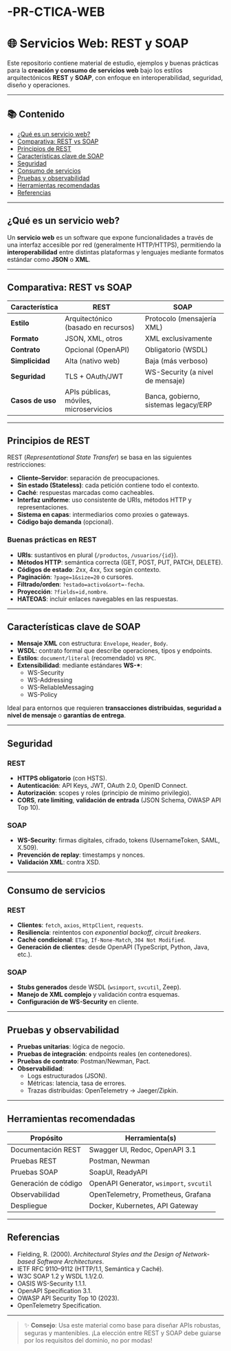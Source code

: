 # -PR-CTICA-WEB

# 🌐 Servicios Web: REST y SOAP

Este repositorio contiene material de estudio, ejemplos y buenas prácticas para la **creación y consumo de servicios web** bajo los estilos arquitectónicos **REST** y **SOAP**, con enfoque en interoperabilidad, seguridad, diseño y operaciones.

---

## 📚 Contenido

- [¿Qué es un servicio web?](#qué-es-un-servicio-web)
- [Comparativa: REST vs SOAP](#comparativa-rest-vs-soap)
- [Principios de REST](#principios-de-rest)
- [Características clave de SOAP](#características-clave-de-soap)
- [Seguridad](#seguridad)
- [Consumo de servicios](#consumo-de-servicios)
- [Pruebas y observabilidad](#pruebas-y-observabilidad)
- [Herramientas recomendadas](#herramientas-recomendadas)
- [Referencias](#referencias)

---

## ¿Qué es un servicio web?

Un **servicio web** es un software que expone funcionalidades a través de una interfaz accesible por red (generalmente HTTP/HTTPS), permitiendo la **interoperabilidad** entre distintas plataformas y lenguajes mediante formatos estándar como **JSON** o **XML**.

---

## Comparativa: REST vs SOAP

| Característica        | REST                                      | SOAP                                      |
|----------------------|-------------------------------------------|-------------------------------------------|
| **Estilo**           | Arquitectónico (basado en recursos)       | Protocolo (mensajería XML)                |
| **Formato**          | JSON, XML, otros                          | XML exclusivamente                        |
| **Contrato**         | Opcional (OpenAPI)                        | Obligatorio (WSDL)                        |
| **Simplicidad**      | Alta (nativo web)                         | Baja (más verboso)                        |
| **Seguridad**        | TLS + OAuth/JWT                           | WS-Security (a nivel de mensaje)          |
| **Casos de uso**     | APIs públicas, móviles, microservicios    | Banca, gobierno, sistemas legacy/ERP       |

---

## Principios de REST

REST (*Representational State Transfer*) se basa en las siguientes restricciones:

- **Cliente–Servidor**: separación de preocupaciones.
- **Sin estado (Stateless)**: cada petición contiene todo el contexto.
- **Caché**: respuestas marcadas como cacheables.
- **Interfaz uniforme**: uso consistente de URIs, métodos HTTP y representaciones.
- **Sistema en capas**: intermediarios como proxies o gateways.
- **Código bajo demanda** (opcional).

### Buenas prácticas en REST

- **URIs**: sustantivos en plural (`/productos`, `/usuarios/{id}`).
- **Métodos HTTP**: semántica correcta (GET, POST, PUT, PATCH, DELETE).
- **Códigos de estado**: 2xx, 4xx, 5xx según contexto.
- **Paginación**: `?page=1&size=20` o cursores.
- **Filtrado/orden**: `?estado=activo&sort=-fecha`.
- **Proyección**: `?fields=id,nombre`.
- **HATEOAS**: incluir enlaces navegables en las respuestas.

---

## Características clave de SOAP

- **Mensaje XML** con estructura: `Envelope`, `Header`, `Body`.
- **WSDL**: contrato formal que describe operaciones, tipos y endpoints.
- **Estilos**: `document/literal` (recomendado) vs `RPC`.
- **Extensibilidad**: mediante estándares **WS-\***:
  - WS-Security
  - WS-Addressing
  - WS-ReliableMessaging
  - WS-Policy

Ideal para entornos que requieren **transacciones distribuidas**, **seguridad a nivel de mensaje** o **garantías de entrega**.

---

## Seguridad

### REST
- **HTTPS obligatorio** (con HSTS).
- **Autenticación**: API Keys, JWT, OAuth 2.0, OpenID Connect.
- **Autorización**: scopes y roles (principio de mínimo privilegio).
- **CORS**, **rate limiting**, **validación de entrada** (JSON Schema, OWASP API Top 10).

### SOAP
- **WS-Security**: firmas digitales, cifrado, tokens (UsernameToken, SAML, X.509).
- **Prevención de replay**: timestamps y nonces.
- **Validación XML**: contra XSD.

---

## Consumo de servicios

### REST
- **Clientes**: `fetch`, `axios`, `HttpClient`, `requests`.
- **Resiliencia**: reintentos con *exponential backoff*, *circuit breakers*.
- **Caché condicional**: `ETag`, `If-None-Match`, `304 Not Modified`.
- **Generación de clientes**: desde OpenAPI (TypeScript, Python, Java, etc.).

### SOAP
- **Stubs generados** desde WSDL (`wsimport`, `svcutil`, Zeep).
- **Manejo de XML complejo** y validación contra esquemas.
- **Configuración de WS-Security** en cliente.

---

## Pruebas y observabilidad

- **Pruebas unitarias**: lógica de negocio.
- **Pruebas de integración**: endpoints reales (en contenedores).
- **Pruebas de contrato**: Postman/Newman, Pact.
- **Observabilidad**:
  - Logs estructurados (JSON).
  - Métricas: latencia, tasa de errores.
  - Trazas distribuidas: OpenTelemetry → Jaeger/Zipkin.

---

## Herramientas recomendadas

| Propósito             | Herramienta(s)                              |
|----------------------|---------------------------------------------|
| Documentación REST   | Swagger UI, Redoc, OpenAPI 3.1              |
| Pruebas REST         | Postman, Newman                             |
| Pruebas SOAP         | SoapUI, ReadyAPI                            |
| Generación de código | OpenAPI Generator, `wsimport`, `svcutil`    |
| Observabilidad       | OpenTelemetry, Prometheus, Grafana          |
| Despliegue           | Docker, Kubernetes, API Gateway             |

---

## Referencias

- Fielding, R. (2000). *Architectural Styles and the Design of Network-based Software Architectures*.
- IETF RFC 9110–9112 (HTTP/1.1, Semántica y Caché).
- W3C SOAP 1.2 y WSDL 1.1/2.0.
- OASIS WS-Security 1.1.1.
- OpenAPI Specification 3.1.
- OWASP API Security Top 10 (2023).
- OpenTelemetry Specification.

---

> ✨ **Consejo**: Usa este material como base para diseñar APIs robustas, seguras y mantenibles. ¡La elección entre REST y SOAP debe guiarse por los requisitos del dominio, no por modas!
